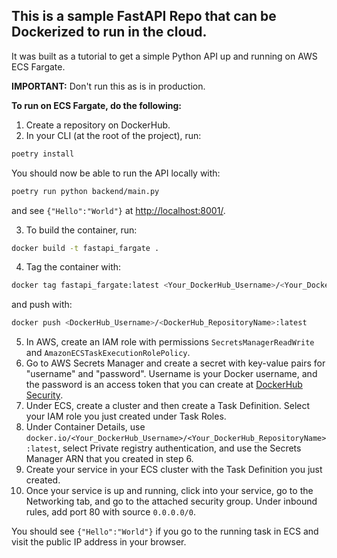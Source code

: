 

## This is a sample FastAPI Repo that can be Dockerized to run in the cloud.

It was built as a tutorial to get a simple Python API up and running on AWS ECS Fargate.

**IMPORTANT:** Don't run this as is in production.

**To run on ECS Fargate, do the following:**

1. Create a repository on DockerHub.
2. In your CLI (at the root of the project), run:
```sh
poetry install
```
   You should now be able to run the API locally with:
```sh
poetry run python backend/main.py
```
   and see `{"Hello":"World"}` at [http://localhost:8001/](http://localhost:8001/).

3. To build the container, run:

```sh
docker build -t fastapi_fargate .
```

4. Tag the container with:

```sh
docker tag fastapi_fargate:latest <Your_DockerHub_Username>/<Your_DockerHub_RepositoryName>:latest
```

   and push with:

```sh
docker push <DockerHub_Username>/<DockerHub_RepositoryName>:latest
```

5. In AWS, create an IAM role with permissions `SecretsManagerReadWrite` and `AmazonECSTaskExecutionRolePolicy`.
6. Go to AWS Secrets Manager and create a secret with key-value pairs for "username" and "password". Username is your Docker username, and the password is an access token that you can create at [DockerHub Security](https://hub.docker.com/settings/security).
7. Under ECS, create a cluster and then create a Task Definition. Select your IAM role you just created under Task Roles.
8. Under Container Details, use `docker.io/<Your_DockerHub_Username>/<Your_DockerHub_RepositoryName>:latest`, select Private registry authentication, and use the Secrets Manager ARN that you created in step 6.
9. Create your service in your ECS cluster with the Task Definition you just created.
10. Once your service is up and running, click into your service, go to the Networking tab, and go to the attached security group. Under inbound rules, add port 80 with source `0.0.0.0/0`.

You should see `{"Hello":"World"}` if you go to the running task in ECS and visit the public IP address in your browser.
```
